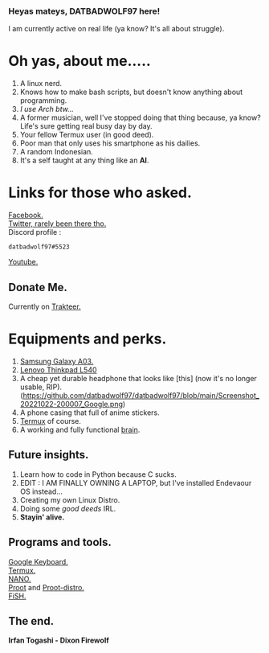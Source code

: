 ### Heyas mateys, DATBADWOLF97 here!
I am currently active on real life (ya know? It's all about struggle). <br/>
# Oh yas, about me.....
1. A linux nerd.
2. Knows how to make bash scripts, but doesn't know anything about programming.
3. *I use Arch btw...*
4. A former musician, well I've stopped doing that thing because, ya know? Life's sure getting real busy day by day.
5. Your fellow Termux user (in good deed).
6. Poor man that only uses his smartphone as his dailies.
7. A random Indonesian.
8. It's a self taught at any thing like an **AI**.
# Links for those who asked.
[Facebook.](https://facebook.com/datbadwolf1997) <br/>
[Twitter, rarely been there tho.](https://twitter.com/datbadwolf97) <br/>
Discord profile : 
```
datbadwolf97#5523
```
[Youtube.](https://youtube.com/channel/UCPCJFHDHvnU_R7GZJOlSeQg)

## Donate Me.
Currently on [Trakteer.](http://trakteer.id/redwolf7)
# Equipments and perks.
1. [Samsung Galaxy A03.](https://www.gsmarena.com/samsung_galaxy_a03-11244.php)
2. [Lenovo Thinkpad L540](https://www.lenovo.com/ph/en/commercial-notebook/thinkpad/thinkpad-l-series/L540/p/22TP2TBL540)
3. A cheap yet durable headphone that looks like [this] (now it's no longer usable, RIP).(https://github.com/datbadwolf97/datbadwolf97/blob/main/Screenshot_20221022-200007_Google.png)
4. A phone casing that full of anime stickers.
5. [Termux](https://github.com/termux/termux-app) of course.
6. A working and fully functional [brain](https://en.m.wikipedia.org/wiki/Brain).
## Future insights.
1. Learn how to code in Python because C sucks.
2. EDIT : I AM FINALLY OWNING A LAPTOP, but I've installed Endevaour OS instead...
3. Creating my own Linux Distro.
4. Doing some *good deeds* IRL.
5. **Stayin' alive.**
## Programs and tools.
[Google Keyboard.](https://play.google.com/store/apps/details?id=com.google.android.inputmethod.latin) <br/>
[Termux.](https://github.com/termux/termux-app) <br/>
[NANO.](https://www.nano-editor.org/) <br>
[Proot](https://github.com/termux/proot) and [Proot-distro.](https://github.com/termux/proot-distro) <br/>
[FiSH.](https://fishshell.com/) <br/>
## The end.
**Irfan Togashi - Dixon Firewolf**
